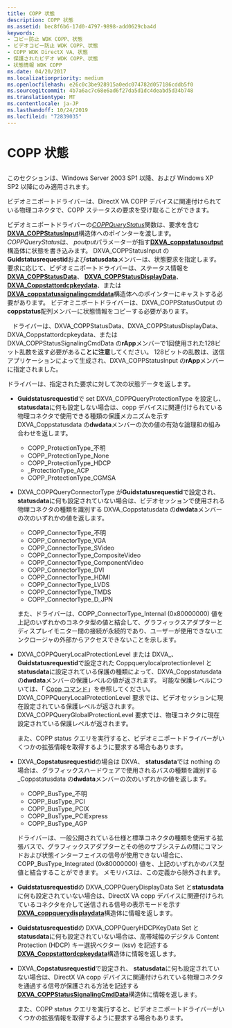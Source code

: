 ```yaml
---
title: COPP 状態
description: COPP 状態
ms.assetid: bec8f6b6-17d0-4797-9898-add0629cba4d
keywords:
- コピー防止 WDK COPP、状態
- ビデオコピー防止 WDK COPP、状態
- COPP WDK DirectX VA、状態
- 保護されたビデオ WDK COPP、状態
- 状態情報 WDK COPP
ms.date: 04/20/2017
ms.localizationpriority: medium
ms.openlocfilehash: e26c0c3be928915a0edc074782d057186cddb5f0
ms.sourcegitcommit: 4b7a6ac7c68e6ad6f27da5d1dc4deabd5d34b748
ms.translationtype: MT
ms.contentlocale: ja-JP
ms.lasthandoff: 10/24/2019
ms.locfileid: "72839035"
---
```

# <a name="copp-status"></a>COPP 状態


## <span id="ddk_copp_status_gg"></span><span id="DDK_COPP_STATUS_GG"></span>


このセクションは、Windows Server 2003 SP1 以降、および Windows XP SP2 以降にのみ適用されます。

ビデオミニポートドライバーは、DirectX VA COPP デバイスに関連付けられている物理コネクタで、COPP ステータスの要求を受け取ることができます。

ビデオミニポートドライバーの[*COPPQueryStatus*](https://docs.microsoft.com/windows-hardware/drivers/display/coppquerystatus)関数は、要求を含む[**DXVA\_COPPStatusInput**](https://docs.microsoft.com/windows-hardware/drivers/ddi/dxva/ns-dxva-_dxva_coppstatusinput)構造体へのポインターを渡します。 *COPPQueryStatus*は、 *poutput*パラメーターが指す[**DXVA\_coppstatusoutput**](https://docs.microsoft.com/windows-hardware/drivers/ddi/dxva/ns-dxva-_dxva_coppstatusoutput)構造体に状態を書き込みます。 DXVA\_COPPStatusInput の**Guidstatusrequestid**および**statusdata**メンバーは、状態要求を指定します。 要求に応じて、ビデオミニポートドライバーは、ステータス情報を[**DXVA\_COPPStatusData**](https://docs.microsoft.com/windows-hardware/drivers/ddi/dxva/ns-dxva-_dxva_coppstatusdata)、 [**DXVA\_COPPStatusDisplayData**](https://docs.microsoft.com/windows-hardware/drivers/ddi/dxva/ns-dxva-_dxva_coppstatusdisplaydata)、 [**DXVA\_Coppstattordcpkeydata**](https://docs.microsoft.com/windows-hardware/drivers/ddi/dxva/ns-dxva-_dxva_coppstatushdcpkeydata)、または[**DXVA\_coppstatussignalingcmddata**](https://docs.microsoft.com/windows-hardware/drivers/ddi/dxva/ns-dxva-_dxva_coppstatussignalingcmddata)構造体へのポインターにキャストする必要があります。 ビデオミニポートドライバーは、DXVA\_COPPStatusOutput の**coppstatus**配列メンバーに状態情報をコピーする必要があります。

   ドライバーは、DXVA\_COPPStatusData、DXVA\_COPPStatusDisplayData、DXVA\_Coppstattordcpkeydata、または DXVA\_COPPStatusSignalingCmdData の**rApp**メンバーで1回使用された128ビット乱数を返す必要がある**ことに注意**してください。 128ビットの乱数は、送信アプリケーションによって生成され、DXVA\_COPPStatusInput の**rApp**メンバーに指定されました。

 

ドライバーは、指定された要求に対して次の状態データを返します。

-   **Guidstatusrequestid**で set DXVA\_COPPQueryProtectionType を設定し、 **statusdata**に何も設定しない場合は、copp デバイスに関連付けられている物理コネクタで使用できる種類の保護メカニズムを示す DXVA\_Coppstatusdata の**dwdata**メンバーの次の値の有効な論理和の組み合わせを返します。
    -   COPP\_ProtectionType\_不明
    -   COPP\_ProtectionType\_None
    -   COPP\_ProtectionType\_HDCP
    -   \_ProtectionType\_ACP
    -   COPP\_ProtectionType\_CGMSA
-   DXVA\_COPPQueryConnectorType が**Guidstatusrequestid**で設定され、 **statusdata**に何も設定されていない場合は、ビデオセッションで使用される物理コネクタの種類を識別する DXVA\_Coppstatusdata の**dwdata**メンバーの次のいずれかの値を返します。

    -   COPP\_ConnectorType\_不明
    -   COPP\_ConnectorType\_VGA
    -   COPP\_ConnectorType\_SVideo
    -   COPP\_ConnectorType\_CompositeVideo
    -   COPP\_ConnectorType\_ComponentVideo
    -   COPP\_ConnectorType\_DVI
    -   COPP\_ConnectorType\_HDMI
    -   COPP\_ConnectorType\_LVDS
    -   COPP\_ConnectorType\_TMDS
    -   COPP\_ConnectorType\_D\_JPN

    また、ドライバーは、COPP\_ConnectorType\_Internal (0x80000000) 値を上記のいずれかのコネクタ型の値と結合して、グラフィックスアダプターとディスプレイモニター間の接続が永続的であり、ユーザーが使用できないエンクロージャの外部からアクセスできないことを示します。

-   DXVA\_COPPQueryLocalProtectionLevel または DXVA\_、 **Guidstatusrequestid**で設定された Coppquerylocalprotectionlevel と**statusdata**に設定されている保護の種類によって、DXVA\_Coppstatusdata の**dwdata**メンバーの保護レベルの値が返されます。 可能な保護レベルについては、「 [Copp コマンド](copp-commands.md)」を参照してください。 DXVA\_COPPQueryLocalProtectionLevel 要求では、ビデオセッションに現在設定されている保護レベルが返されます。 DXVA\_COPPQueryGlobalProtectionLevel 要求では、物理コネクタに現在設定されている保護レベルが返されます。

    また、COPP status クエリを実行すると、ビデオミニポートドライバーがいくつかの拡張情報を取得するように要求する場合もあります。

-   DXVA\_**Copstatusrequestid**の場合は DXVA、 **statusdata**では nothing の場合は、グラフィックスハードウェアで使用されるバスの種類を識別する\_Coppstatusdata の**dwdata**メンバーの次のいずれかの値を返します。

    -   COPP\_BusType\_不明
    -   COPP\_BusType\_PCI
    -   COPP\_BusType\_PCIX
    -   COPP\_BusType\_PCIExpress
    -   COPP\_BusType\_AGP

    ドライバーは、一般公開されている仕様と標準コネクタの種類を使用する拡張バスで、グラフィックスアダプターとその他のサブシステムの間にコマンドおよび状態インターフェイスの信号が使用できない場合に、COPP\_BusType\_Integrated (0x80000000) 値を、上記のいずれかのバス型値と結合することができます。 メモリバスは、この定義から除外されます。

-   **Guidstatusrequestid**の DXVA\_COPPQueryDisplayData Set と**statusdata**に何も設定されていない場合は、DirectX VA copp デバイスに関連付けられているコネクタを介して送信される信号の表示モードを示す[**DXVA\_coppquerydisplaydata**](https://docs.microsoft.com/windows-hardware/drivers/ddi/dxva/ns-dxva-_dxva_coppstatusdisplaydata)構造体に情報を返します。

-   **Guidstatusrequestid**の DXVA\_COPPQueryHDCPKeyData Set と**statusdata**に何も設定されていない場合は、高帯域幅のデジタル Content Protection (HDCP) キー選択ベクター (ksv) を記述する[**DXVA\_Coppstattordcpkeydata**](https://docs.microsoft.com/windows-hardware/drivers/ddi/dxva/ns-dxva-_dxva_coppstatushdcpkeydata)構造体に情報を返します。

-   DXVA\_**Copstatusrequestid**で設定され、 **statusdata**に何も設定されていない場合は、DirectX VA copp デバイスに関連付けられている物理コネクタを通過する信号が保護される方法を記述する[**DXVA\_COPPStatusSignalingCmdData**](https://docs.microsoft.com/windows-hardware/drivers/ddi/dxva/ns-dxva-_dxva_coppstatussignalingcmddata)構造体に情報を返します。

    また、COPP status クエリを実行すると、ビデオミニポートドライバーがいくつかの拡張情報を取得するように要求する場合もあります。

 

 





